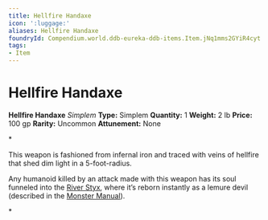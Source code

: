 ```yaml
---
title: Hellfire Handaxe
icon: ':luggage:'
aliases: Hellfire Handaxe
foundryId: Compendium.world.ddb-eureka-ddb-items.Item.jNq1mms2GYiR4cyt
tags:
- Item
---
```


# Hellfire Handaxe

**Hellfire Handaxe**
_Simplem_
**Type:** Simplem
**Quantity:** 1
**Weight:** 2 lb
**Price:** 100 gp
**Rarity:** Uncommon
**Attunement:** None

*<p>This weapon is fashioned from infernal iron and traced with veins of hellfire that shed dim light in a 5-foot-radius.

Any humanoid killed by an attack made with this weapon has its soul funneled into the <a href="https://www.dndbeyond.com/sources/bgdia/avernus#RiverStyx">River Styx</a>, where it’s reborn instantly as a lemure devil (described in the <a href="https://www.dndbeyond.com/sources/mm">Monster Manual</a>).</p>*